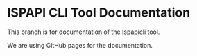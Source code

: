 # ISPAPI CLI Tool Documentation

This branch is for documentation of the Ispapicli tool.

We are using GitHub pages for the documentation.
